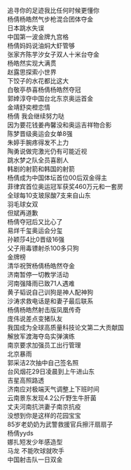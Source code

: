 追寻你的足迹我比任何时候更懂你  
杨倩杨皓然气步枪混合团体夺金  
日本跳水失误  
中国第一波金牌九宫格  
杨倩妈妈说油焖大虾管够  
张家齐陈芋汐女子双人十米台夺金  
杨皓然实现大满贯  
赵露思探索小世界  
下饺子的水花都比这大  
白敬亭恭喜杨倩杨皓然夺冠  
郭婞淳夺中国台北东京奥运首金  
金靖舒奕橙恋情  
杨倩 我会继续努力哒  
因为要花钱姜冉馨没和奥运吉祥物合影  
陈梦晋级奥运会女单8强  
朱婷手腕疼得发不上力  
陶勇说做完激光仍有可能近视  
跳水梦之队全员喜剧人  
韩剧的射箭和韩国的射箭  
杨倩成为中国体坛首位00后双金得主  
菲律宾首位奥运冠军获奖460万元和一套房  
全球每10支玻尿酸7支来自山东  
羽毛球女双  
但斌再道歉  
杨倩夺冠后又比心了  
易烊千玺奥运会分玺  
孙颖莎4比0晋级16强  
父子用毒镖射杀100多只狗  
金牌榜  
清华祝贺杨倩杨皓然夺金  
济南暂停一切教学活动  
河南强降雨已致71人遇难  
黄子韬说自己训狗是神人配神狗  
沙涛求救电话是和妻子最后联系  
杨倩杨皓然射击版凤凰传奇  
庞伟说差点变猪队友  
我国成为全球高质量科技论文第二大贡献国  
解放军渡海夺岛实弹演练  
南京要求加强员工出行管理  
北京暴雨  
郭采洁2次抽中自己签名照  
台风烟花29日凌晨到上午进山东  
吉星高照路透  
济南应对极端天气调整上下班时间  
云南景东发现4.2公斤野生牛肝菌  
丈夫河南抗洪妻子南京抗疫  
没想到你是这样的花园宝宝  
85岁老奶奶为武警救援官兵擦汗扇扇子  
杨倩yyds  
娜扎短发少年感造型  
马龙 不能吹球就吹手  
中国射击队一日双金  

